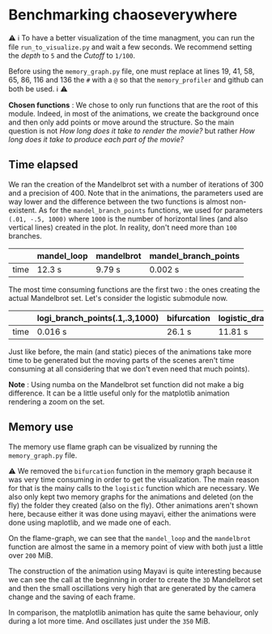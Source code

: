 # Benchmarking chaoseverywhere

:warning: :information_source: To have a better visualization of the time managment, you can run the file `run_to_visualize.py` and wait a few seconds. We recommend setting the *depth* to `5` and the *Cutoff* to `1/100`.

Before using the `memory_graph.py` file, one must replace at lines 19, 41, 58, 65, 86, 116 and 136 the `#` with a `@` so that the `memory_profiler` and github can both be used.
:information_source: :warning:

**Chosen functions** : We chose to only run functions that are the root of this module. Indeed, in most of the animations, we create the background once and then only add points or move around the structure. So the main question is not *How long does it take to render the movie?* but rather *How long does it take to produce each part of the movie?*

## Time elapsed

We ran the creation of the Mandelbrot set with a number of iterations of 300 and a precision of 400. Note that in the animations, the parameters used are way lower and the difference between the two functions is almost non-existent. As for the `mandel_branch_points` functions, we used for parameters `(.01, -.5, 1000)` where `1000` is the number of horizontal lines (and also vertical lines) created in the plot. In reality, don't need more than `100` branches.

|       | mandel_loop| mandelbrot | mandel_branch_points |
|------|-------------|------------|----------------------|
| time | 12.3 s       | 9.79 s     |0.002 s    |

The most time consuming functions are the first two : the ones creating the actual Mandelbrot set.
Let's consider the logistic submodule now.

|      | logi_branch_points(.1,.3,1000) | bifurcation | logistic_draw(.1,3.4,300,300) |
|------|-------------|------------|----------------------|
| time | 0.016 s      | 26.1 s     |11.81 s    |

Just like before, the main (and static) pieces of the animations take more time to be generated but the moving parts of the scenes aren't time consuming at all considering that we don't even need that much points).

**Note** : Using numba on the Mandelbrot set function did not make a big difference. It can be a little useful only for the matplotlib animation rendering a zoom on the set.

## Memory use

The memory use flame graph can be visualized by running the `memory_graph.py` file.

:warning: We removed the `bifurcation` function in the memory graph because it was very time consuming in order to get the visualization. The main reason for that is the mainy calls to the `logistic` function which are necessary. We also only kept two memory graphs for the animations and deleted (on the fly) the folder they created (also on the fly). Other animations aren't shown here, because either it was done using mayavi, either the animations were done using maplotlib, and we made one of each.

On the flame-graph, we can see that the `mandel_loop` and the `mandelbrot` function are almost the same in a memory point of view with both just a little over `200` MiB. 

The construction of the animation using Mayavi is quite interesting because we can see the call at the beginning in order to create the `3D` Mandelbrot set and then the small oscillations very high that are generated by the camera change and the saving of each frame.

In comparison, the matplotlib animation has quite the same behaviour, only during a lot more time. And oscillates just under the `350` MiB.
